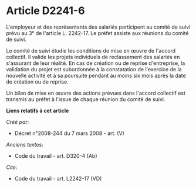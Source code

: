 # Article D2241-6

L'employeur et des représentants des salariés participent au comité de suivi prévu au 3° de l'article L. 2242-17. Le préfet
assiste aux réunions du comité de suivi. 

Le comité de suivi étudie les conditions de mise en œuvre de l'accord collectif. Il valide les projets individuels de
reclassement des salariés en s'assurant de leur réalité. En cas de création ou de reprise d'entreprise, la validation du
projet est subordonnée à la constatation de l'exercice de la nouvelle activité et à sa poursuite pendant au moins six mois
après la date de création ou de reprise. 

Un bilan de mise en œuvre des actions prévues dans l'accord collectif est transmis au préfet à l'issue de chaque réunion du
comité de suivi.

**Liens relatifs à cet article**

_Créé par_:

  - Décret n°2008-244 du 7 mars 2008 - art. (V)

_Anciens textes_:

  - Code du travail - art. D320-4 (Ab)

_Cite_:

  - Code du travail - art. L2242-17 (VD)
